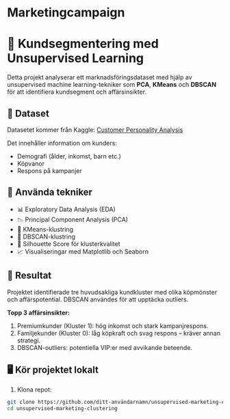 # Marketingcampaign
# 🧠 Kundsegmentering med Unsupervised Learning

Detta projekt analyserar ett marknadsföringsdataset med hjälp av unsupervised machine learning-tekniker som **PCA**, **KMeans** och **DBSCAN** för att identifiera kundsegment och affärsinsikter.

## 📁 Dataset
Datasetet kommer från Kaggle:
[Customer Personality Analysis](https://www.kaggle.com/datasets/imakash3011/customer-personality-analysis)

Det innehåller information om kunders:
- Demografi (ålder, inkomst, barn etc.)
- Köpvanor
- Respons på kampanjer

## 🔧 Använda tekniker
- 📊 Exploratory Data Analysis (EDA)
- 📉 Principal Component Analysis (PCA)
- 📍 KMeans-klustring
- 🔎 DBSCAN-klustring
- 📐 Silhouette Score för klusterkvalitet
- 📈 Visualiseringar med Matplotlib och Seaborn

## 📌 Resultat
Projektet identifierade tre huvudsakliga kundkluster med olika köpmönster och affärspotential. DBSCAN användes för att upptäcka outliers.

**Topp 3 affärsinsikter:**
1. Premiumkunder (Kluster 1): hög inkomst och stark kampanjrespons.
2. Familjekunder (Kluster 0): låg köpkraft och svag respons – kräver annan strategi.
3. DBSCAN-outliers: potentiella VIP:er med avvikande beteende.

## 🖥️ Kör projektet lokalt

1. Klona repot:
```bash
git clone https://github.com/ditt-användarnamn/unsupervised-marketing-clustering.git
cd unsupervised-marketing-clustering